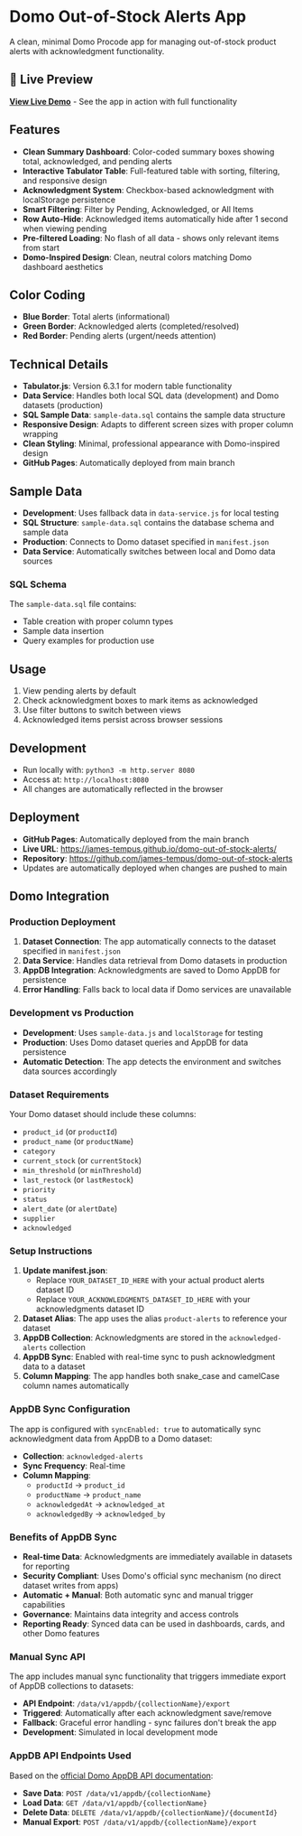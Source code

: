 # Domo Out-of-Stock Alerts App

A clean, minimal Domo Procode app for managing out-of-stock product alerts with acknowledgment functionality.

## 🚀 Live Preview

**[View Live Demo](https://james-tempus.github.io/domo-out-of-stock-alerts/)** - See the app in action with full functionality

## Features

- **Clean Summary Dashboard**: Color-coded summary boxes showing total, acknowledged, and pending alerts
- **Interactive Tabulator Table**: Full-featured table with sorting, filtering, and responsive design
- **Acknowledgment System**: Checkbox-based acknowledgment with localStorage persistence
- **Smart Filtering**: Filter by Pending, Acknowledged, or All Items
- **Row Auto-Hide**: Acknowledged items automatically hide after 1 second when viewing pending
- **Pre-filtered Loading**: No flash of all data - shows only relevant items from start
- **Domo-Inspired Design**: Clean, neutral colors matching Domo dashboard aesthetics

## Color Coding

- **Blue Border**: Total alerts (informational)
- **Green Border**: Acknowledged alerts (completed/resolved)
- **Red Border**: Pending alerts (urgent/needs attention)

## Technical Details

- **Tabulator.js**: Version 6.3.1 for modern table functionality
- **Data Service**: Handles both local SQL data (development) and Domo datasets (production)
- **SQL Sample Data**: `sample-data.sql` contains the sample data structure
- **Responsive Design**: Adapts to different screen sizes with proper column wrapping
- **Clean Styling**: Minimal, professional appearance with Domo-inspired design
- **GitHub Pages**: Automatically deployed from main branch

## Sample Data

- **Development**: Uses fallback data in `data-service.js` for local testing
- **SQL Structure**: `sample-data.sql` contains the database schema and sample data
- **Production**: Connects to Domo dataset specified in `manifest.json`
- **Data Service**: Automatically switches between local and Domo data sources

### SQL Schema
The `sample-data.sql` file contains:
- Table creation with proper column types
- Sample data insertion
- Query examples for production use

## Usage

1. View pending alerts by default
2. Check acknowledgment boxes to mark items as acknowledged
3. Use filter buttons to switch between views
4. Acknowledged items persist across browser sessions

## Development

- Run locally with: `python3 -m http.server 8080`
- Access at: `http://localhost:8080`
- All changes are automatically reflected in the browser

## Deployment

- **GitHub Pages**: Automatically deployed from the main branch
- **Live URL**: https://james-tempus.github.io/domo-out-of-stock-alerts/
- **Repository**: https://github.com/james-tempus/domo-out-of-stock-alerts
- Updates are automatically deployed when changes are pushed to main

## Domo Integration

### Production Deployment
1. **Dataset Connection**: The app automatically connects to the dataset specified in `manifest.json`
2. **Data Service**: Handles data retrieval from Domo datasets in production
3. **AppDB Integration**: Acknowledgments are saved to Domo AppDB for persistence
4. **Error Handling**: Falls back to local data if Domo services are unavailable

### Development vs Production
- **Development**: Uses `sample-data.js` and `localStorage` for testing
- **Production**: Uses Domo dataset queries and AppDB for data persistence
- **Automatic Detection**: The app detects the environment and switches data sources accordingly

### Dataset Requirements
Your Domo dataset should include these columns:
- `product_id` (or `productId`)
- `product_name` (or `productName`) 
- `category`
- `current_stock` (or `currentStock`)
- `min_threshold` (or `minThreshold`)
- `last_restock` (or `lastRestock`)
- `priority`
- `status`
- `alert_date` (or `alertDate`)
- `supplier`
- `acknowledged`

### Setup Instructions
1. **Update manifest.json**: 
   - Replace `YOUR_DATASET_ID_HERE` with your actual product alerts dataset ID
   - Replace `YOUR_ACKNOWLEDGMENTS_DATASET_ID_HERE` with your acknowledgments dataset ID
2. **Dataset Alias**: The app uses the alias `product-alerts` to reference your dataset
3. **AppDB Collection**: Acknowledgments are stored in the `acknowledged-alerts` collection
4. **AppDB Sync**: Enabled with real-time sync to push acknowledgment data to a dataset
5. **Column Mapping**: The app handles both snake_case and camelCase column names automatically

### AppDB Sync Configuration
The app is configured with `syncEnabled: true` to automatically sync acknowledgment data from AppDB to a Domo dataset:

- **Collection**: `acknowledged-alerts`
- **Sync Frequency**: Real-time
- **Column Mapping**: 
  - `productId` → `product_id`
  - `productName` → `product_name`
  - `acknowledgedAt` → `acknowledged_at`
  - `acknowledgedBy` → `acknowledged_by`

### Benefits of AppDB Sync
- **Real-time Data**: Acknowledgments are immediately available in datasets for reporting
- **Security Compliant**: Uses Domo's official sync mechanism (no direct dataset writes from apps)
- **Automatic + Manual**: Both automatic sync and manual trigger capabilities
- **Governance**: Maintains data integrity and access controls
- **Reporting Ready**: Synced data can be used in dashboards, cards, and other Domo features

### Manual Sync API
The app includes manual sync functionality that triggers immediate export of AppDB collections to datasets:

- **API Endpoint**: `/data/v1/appdb/{collectionName}/export`
- **Triggered**: Automatically after each acknowledgment save/remove
- **Fallback**: Graceful error handling - sync failures don't break the app
- **Development**: Simulated in local development mode

### AppDB API Endpoints Used
Based on the [official Domo AppDB API documentation](https://developer.domo.com/portal/1l1fm2g0sfm69-app-db-api):

- **Save Data**: `POST /data/v1/appdb/{collectionName}`
- **Load Data**: `GET /data/v1/appdb/{collectionName}`
- **Delete Data**: `DELETE /data/v1/appdb/{collectionName}/{documentId}`
- **Manual Export**: `POST /data/v1/appdb/{collectionName}/export`
